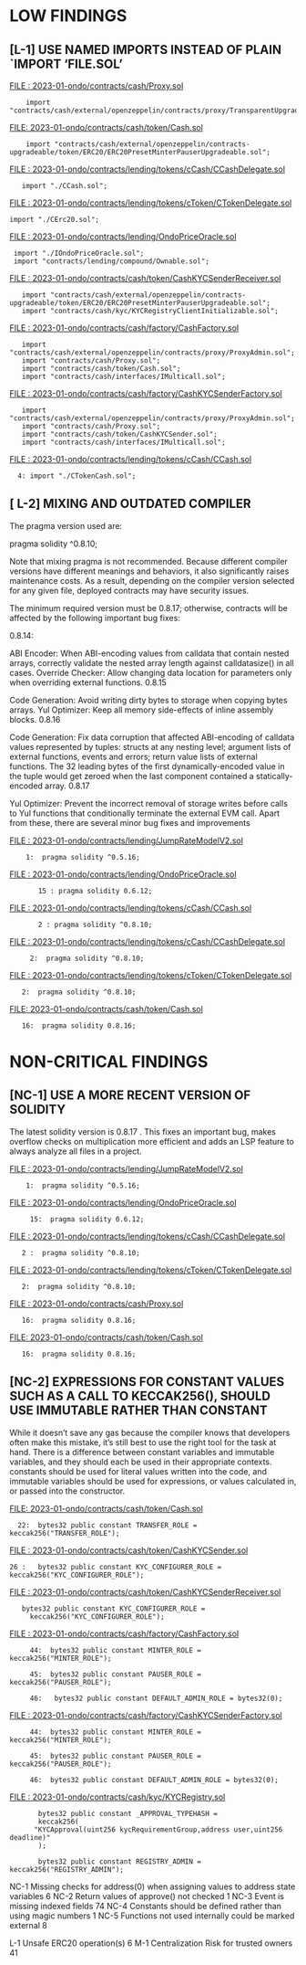 # LOW FINDINGS

##

## [L-1] USE NAMED IMPORTS INSTEAD OF PLAIN `IMPORT ‘FILE.SOL’

[FILE : 2023-01-ondo/contracts/cash/Proxy.sol](https://github.com/code-423n4/2023-01-ondo/blob/main/contracts/cash/Proxy.sol)

        import "contracts/cash/external/openzeppelin/contracts/proxy/TransparentUpgradeableProxy.sol";

[FILE: 2023-01-ondo/contracts/cash/token/Cash.sol](https://github.com/code-423n4/2023-01-ondo/blob/main/contracts/cash/token/Cash.sol)

        import "contracts/cash/external/openzeppelin/contracts-upgradeable/token/ERC20/ERC20PresetMinterPauserUpgradeable.sol";

[FILE : 2023-01-ondo/contracts/lending/tokens/cCash/CCashDelegate.sol](https://github.com/code-423n4/2023-01-ondo/blob/main/contracts/lending/tokens/cCash/CCashDelegate.sol)

       import "./CCash.sol";

[FILE : 2023-01-ondo/contracts/lending/tokens/cToken/CTokenDelegate.sol](https://github.com/code-423n4/2023-01-ondo/blob/main/contracts/lending/tokens/cToken/CTokenDelegate.sol)

    import "./CErc20.sol";

[FILE : 2023-01-ondo/contracts/lending/OndoPriceOracle.sol](https://github.com/code-423n4/2023-01-ondo/blob/main/contracts/lending/OndoPriceOracle.sol)

     import "./IOndoPriceOracle.sol";
     import "contracts/lending/compound/Ownable.sol";

[FILE : 2023-01-ondo/contracts/cash/token/CashKYCSenderReceiver.sol](https://github.com/code-423n4/2023-01-ondo/blob/main/contracts/cash/token/CashKYCSenderReceiver.sol)

       import "contracts/cash/external/openzeppelin/contracts-upgradeable/token/ERC20/ERC20PresetMinterPauserUpgradeable.sol";
       import "contracts/cash/kyc/KYCRegistryClientInitializable.sol";

[FILE : 2023-01-ondo/contracts/cash/factory/CashFactory.sol](https://github.com/code-423n4/2023-01-ondo/blob/main/contracts/cash/factory/CashFactory.sol)

       import "contracts/cash/external/openzeppelin/contracts/proxy/ProxyAdmin.sol";
       import "contracts/cash/Proxy.sol";
       import "contracts/cash/token/Cash.sol";
       import "contracts/cash/interfaces/IMulticall.sol";

[FILE : 2023-01-ondo/contracts/cash/factory/CashKYCSenderFactory.sol](https://github.com/code-423n4/2023-01-ondo/blob/main/contracts/cash/factory/CashKYCSenderFactory.sol)

       import "contracts/cash/external/openzeppelin/contracts/proxy/ProxyAdmin.sol";
       import "contracts/cash/Proxy.sol";
       import "contracts/cash/token/CashKYCSender.sol";
       import "contracts/cash/interfaces/IMulticall.sol";

[FILE : 2023-01-ondo/contracts/lending/tokens/cCash/CCash.sol](https://github.com/code-423n4/2023-01-ondo/blob/main/contracts/lending/tokens/cCash/CCash.sol)

      4: import "./CTokenCash.sol";



##

## [ L-2]  MIXING AND OUTDATED COMPILER

The pragma version used are:

pragma solidity ^0.8.10;

Note that mixing pragma is not recommended. Because different compiler versions have different meanings and behaviors, it also significantly raises maintenance costs. As a result, depending on the compiler version selected for any given file, deployed contracts may have security issues.

The minimum required version must be 0.8.17; otherwise, contracts will be affected by the following important bug fixes:

0.8.14:

ABI Encoder: When ABI-encoding values from calldata that contain nested arrays, correctly validate the nested array length against calldatasize() in all cases.
Override Checker: Allow changing data location for parameters only when overriding external functions.
0.8.15

Code Generation: Avoid writing dirty bytes to storage when copying bytes arrays.
Yul Optimizer: Keep all memory side-effects of inline assembly blocks.
0.8.16

Code Generation: Fix data corruption that affected ABI-encoding of calldata values represented by tuples: structs at any nesting level; argument lists of external functions, events and errors; return value lists of external functions. The 32 leading bytes of the first dynamically-encoded value in the tuple would get zeroed when the last component contained a statically-encoded array.
0.8.17

Yul Optimizer: Prevent the incorrect removal of storage writes before calls to Yul functions that conditionally terminate the external EVM call.
Apart from these, there are several minor bug fixes and improvements

[FILE : 2023-01-ondo/contracts/lending/JumpRateModelV2.sol](https://github.com/code-423n4/2023-01-ondo/blob/main/contracts/lending/JumpRateModelV2.sol)

        1:  pragma solidity ^0.5.16;

[FILE : 2023-01-ondo/contracts/lending/OndoPriceOracle.sol](https://github.com/code-423n4/2023-01-ondo/blob/main/contracts/lending/OndoPriceOracle.sol)

           15 : pragma solidity 0.6.12;

[FILE : 2023-01-ondo/contracts/lending/tokens/cCash/CCash.sol](https://github.com/code-423n4/2023-01-ondo/blob/main/contracts/lending/tokens/cCash/CCash.sol)

           2 : pragma solidity ^0.8.10;


[FILE : 2023-01-ondo/contracts/lending/tokens/cCash/CCashDelegate.sol](https://github.com/code-423n4/2023-01-ondo/blob/main/contracts/lending/tokens/cCash/CCashDelegate.sol)

         2:  pragma solidity ^0.8.10;

[FILE : 2023-01-ondo/contracts/lending/tokens/cToken/CTokenDelegate.sol](https://github.com/code-423n4/2023-01-ondo/blob/main/contracts/lending/tokens/cToken/CTokenDelegate.sol)

       2:  pragma solidity ^0.8.10;

[FILE: 2023-01-ondo/contracts/cash/token/Cash.sol](https://github.com/code-423n4/2023-01-ondo/blob/main/contracts/cash/token/Cash.sol)

       16:  pragma solidity 0.8.16;

# NON-CRITICAL FINDINGS

##

## [NC-1] USE A MORE RECENT VERSION OF SOLIDITY

The latest solidity version is 0.8.17 . This fixes an important bug, makes overflow checks on multiplication more efficient and adds an LSP feature to always analyze all files in a project.

[FILE : 2023-01-ondo/contracts/lending/JumpRateModelV2.sol](https://github.com/code-423n4/2023-01-ondo/blob/main/contracts/lending/JumpRateModelV2.sol)

        1:  pragma solidity ^0.5.16;

[FILE : 2023-01-ondo/contracts/lending/OndoPriceOracle.sol](https://github.com/code-423n4/2023-01-ondo/blob/main/contracts/lending/OndoPriceOracle.sol)

         15:  pragma solidity 0.6.12;

[FILE : 2023-01-ondo/contracts/lending/tokens/cCash/CCashDelegate.sol](https://github.com/code-423n4/2023-01-ondo/blob/main/contracts/lending/tokens/cCash/CCashDelegate.sol)

       2 :  pragma solidity ^0.8.10;

[FILE : 2023-01-ondo/contracts/lending/tokens/cToken/CTokenDelegate.sol](https://github.com/code-423n4/2023-01-ondo/blob/main/contracts/lending/tokens/cToken/CTokenDelegate.sol)

       2:  pragma solidity ^0.8.10;

[FILE : 2023-01-ondo/contracts/cash/Proxy.sol](https://github.com/code-423n4/2023-01-ondo/blob/main/contracts/cash/Proxy.sol)

       16:  pragma solidity 0.8.16;

[FILE: 2023-01-ondo/contracts/cash/token/Cash.sol](https://github.com/code-423n4/2023-01-ondo/blob/main/contracts/cash/token/Cash.sol)

       16:  pragma solidity 0.8.16;

##

## [NC-2] EXPRESSIONS FOR CONSTANT VALUES SUCH AS A CALL TO KECCAK256(), SHOULD USE IMMUTABLE RATHER THAN CONSTANT

While it doesn’t save any gas because the compiler knows that developers often make this mistake, it’s still best to use the right tool for the task at hand. There is a difference between constant variables and immutable variables, and they should each be used in their appropriate contexts. constants should be used for literal values written into the code, and immutable variables should be used for expressions, or values calculated in, or passed into the constructor.

[FILE: 2023-01-ondo/contracts/cash/token/Cash.sol](https://github.com/code-423n4/2023-01-ondo/blob/main/contracts/cash/token/Cash.sol)

      22:  bytes32 public constant TRANSFER_ROLE = keccak256("TRANSFER_ROLE");

[FILE : 2023-01-ondo/contracts/cash/token/CashKYCSender.sol](https://github.com/code-423n4/2023-01-ondo/blob/main/contracts/cash/token/CashKYCSender.sol)

    26 :   bytes32 public constant KYC_CONFIGURER_ROLE =
    keccak256("KYC_CONFIGURER_ROLE");

[FILE : 2023-01-ondo/contracts/cash/token/CashKYCSenderReceiver.sol](https://github.com/code-423n4/2023-01-ondo/blob/main/contracts/cash/token/CashKYCSenderReceiver.sol)

       bytes32 public constant KYC_CONFIGURER_ROLE =
         keccak256("KYC_CONFIGURER_ROLE");

[FILE : 2023-01-ondo/contracts/cash/factory/CashFactory.sol](https://github.com/code-423n4/2023-01-ondo/blob/main/contracts/cash/factory/CashFactory.sol)

         44:  bytes32 public constant MINTER_ROLE = keccak256("MINTER_ROLE");

         45:  bytes32 public constant PAUSER_ROLE = keccak256("PAUSER_ROLE");

         46:   bytes32 public constant DEFAULT_ADMIN_ROLE = bytes32(0);

[FILE : 2023-01-ondo/contracts/cash/factory/CashKYCSenderFactory.sol](https://github.com/code-423n4/2023-01-ondo/blob/main/contracts/cash/factory/CashKYCSenderFactory.sol)

         44:  bytes32 public constant MINTER_ROLE = keccak256("MINTER_ROLE");

         45:  bytes32 public constant PAUSER_ROLE = keccak256("PAUSER_ROLE");

         46:  bytes32 public constant DEFAULT_ADMIN_ROLE = bytes32(0);

[FILE : 2023-01-ondo/contracts/cash/kyc/KYCRegistry.sol](https://github.com/code-423n4/2023-01-ondo/blob/main/contracts/cash/kyc/KYCRegistry.sol)

           bytes32 public constant _APPROVAL_TYPEHASH =
           keccak256(
          "KYCApproval(uint256 kycRequirementGroup,address user,uint256 deadline)"
           );
 
           bytes32 public constant REGISTRY_ADMIN = keccak256("REGISTRY_ADMIN");




NC-1	Missing checks for address(0) when assigning values to address state variables	6
NC-2	Return values of approve() not checked	1
NC-3	Event is missing indexed fields	74
NC-4	Constants should be defined rather than using magic numbers	1
NC-5	Functions not used internally could be marked external	8

L-1	Unsafe ERC20 operation(s)	6
M-1	Centralization Risk for trusted owners	41